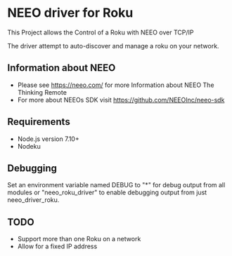 # NEEO driver for Roku
This Project allows the Control of a Roku with NEEO over TCP/IP

The driver attempt to auto-discover and manage a roku on your network.  

## Information about NEEO
- Please see https://neeo.com/ for more Information about NEEO The Thinking Remote
- For more about NEEOs SDK visit https://github.com/NEEOInc/neeo-sdk

## Requirements
- Node.js version 7.10+
- Nodeku 

## Debugging
Set an environment variable named DEBUG to "*" for debug output from all modules or 
"neeo_roku_driver" to enable debugging output from just neeo_driver_roku. 

## TODO 
- Support more than one Roku on a network
- Allow for a fixed IP address